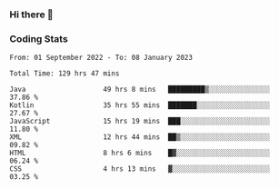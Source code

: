### Hi there 👋

<!--
**Girrafeec/girrafeec** is a ✨ _special_ ✨ repository because its `README.md` (this file) appears on your GitHub profile.

Here are some ideas to get you started:

- 🔭 I’m currently working on ...
- 🌱 I’m currently learning ...
- 👯 I’m looking to collaborate on ...
- 🤔 I’m looking for help with ...
- 💬 Ask me about ...
- 📫 How to reach me: ...
- 😄 Pronouns: ...
- ⚡ Fun fact: ...
-->

### Coding Stats
<!--START_SECTION:waka-->

```text
From: 01 September 2022 - To: 08 January 2023

Total Time: 129 hrs 47 mins

Java                   49 hrs 8 mins   █████████▒░░░░░░░░░░░░░░░   37.86 %
Kotlin                 35 hrs 55 mins  ███████░░░░░░░░░░░░░░░░░░   27.67 %
JavaScript             15 hrs 19 mins  ███░░░░░░░░░░░░░░░░░░░░░░   11.80 %
XML                    12 hrs 44 mins  ██▒░░░░░░░░░░░░░░░░░░░░░░   09.82 %
HTML                   8 hrs 6 mins    █▓░░░░░░░░░░░░░░░░░░░░░░░   06.24 %
CSS                    4 hrs 13 mins   ▓░░░░░░░░░░░░░░░░░░░░░░░░   03.25 %
```

<!--END_SECTION:waka-->
